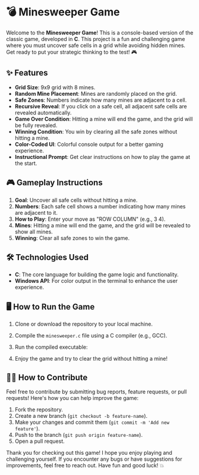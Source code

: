 # 💣 Minesweeper Game

Welcome to the **Minesweeper Game**! This is a console-based version of the classic game, developed in **C**. This project is a fun and challenging game where you must uncover safe cells in a grid while avoiding hidden mines. Get ready to put your strategic thinking to the test! 🎮

## ✨ Features

- **Grid Size**: 9x9 grid with 8 mines.
- **Random Mine Placement**: Mines are randomly placed on the grid.
- **Safe Zones**: Numbers indicate how many mines are adjacent to a cell.
- **Recursive Reveal**: If you click on a safe cell, all adjacent safe cells are revealed automatically.
- **Game Over Condition**: Hitting a mine will end the game, and the grid will be fully revealed.
- **Winning Condition**: You win by clearing all the safe zones without hitting a mine.
- **Color-Coded UI**: Colorful console output for a better gaming experience.
- **Instructional Prompt**: Get clear instructions on how to play the game at the start.

## 🎮 Gameplay Instructions

1. **Goal**: Uncover all safe cells without hitting a mine.
2. **Numbers**: Each safe cell shows a number indicating how many mines are adjacent to it.
3. **How to Play**: Enter your move as "ROW COLUMN" (e.g., 3 4).
4. **Mines**: Hitting a mine will end the game, and the grid will be revealed to show all mines.
5. **Winning**: Clear all safe zones to win the game.

## 🛠️ Technologies Used

- **C**: The core language for building the game logic and functionality.
- **Windows API**: For color output in the terminal to enhance the user experience.

## 🖥️ How to Run the Game

1. Clone or download the repository to your local machine.
2. Compile the `minesweeper.c` file using a C compiler (e.g., GCC).
3. Run the compiled executable:

4. Enjoy the game and try to clear the grid without hitting a mine!

## 🧑‍💻 How to Contribute

Feel free to contribute by submitting bug reports, feature requests, or pull requests! Here's how you can help improve the game:
1. Fork the repository.
2. Create a new branch (`git checkout -b feature-name`).
3. Make your changes and commit them (`git commit -m 'Add new feature'`).
4. Push to the branch (`git push origin feature-name`).
5. Open a pull request.


Thank you for checking out this game! I hope you enjoy playing and challenging yourself. If you encounter any bugs or have suggestions for improvements, feel free to reach out. Have fun and good luck! 💥
